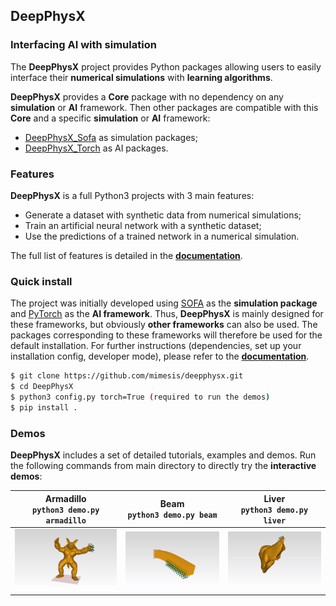 ## DeepPhysX

### Interfacing AI with simulation

The **DeepPhysX** project provides Python packages allowing users to easily interface their **numerical simulations**
with **learning algorithms**.

**DeepPhysX** provides a **Core** package with no dependency on any **simulation** or **AI** framework.
Then other packages are compatible with this **Core** and a specific **simulation** or **AI** framework:
* [DeepPhysX_Sofa](https://github.com/mimesis-inria/DeepPhysX_Sofa) as simulation packages;
* [DeepPhysX_Torch](https://github.com/mimesis-inria/DeepPhysX_Torch) as AI packages.


### Features

**DeepPhysX** is a full Python3 projects with 3 main features:
* Generate a dataset with synthetic data from numerical simulations;
* Train an artificial neural network with a synthetic dataset;
* Use the predictions of a trained network in a numerical simulation.

The full list of features is detailed in the [**documentation**](https://deepphysx.readthedocs.io).


### Quick install

The project was initially developed using [SOFA](https://www.sofa-framework.org/) as the **simulation package** and
[PyTorch](https://pytorch.org/) as the **AI framework**. 
Thus, **DeepPhysX** is mainly designed for these frameworks, but obviously **other frameworks** can also be used.
The packages corresponding to these frameworks will therefore be used for the default installation.
For further instructions (dependencies, set up your installation config, developer mode), please refer to the 
[**documentation**](https://deepphysx.readthedocs.io).

``` bash
$ git clone https://github.com/mimesis/deepphysx.git
$ cd DeepPhysX
$ python3 config.py torch=True (required to run the demos)
$ pip install .
```


### Demos

**DeepPhysX** includes a set of detailed tutorials, examples and demos.
Run the following commands from main directory to directly try the **interactive demos**:

|        **Armadillo**<br>`python3 demo.py armadillo`        |        **Beam**<br>`python3 demo.py beam`        |        **Liver**<br>`python3 demo.py liver`        |
|:----------------------------------------------------------:|:------------------------------------------------:|:--------------------------------------------------:|
| ![armadillo](Core/docs/source/_static/image/armadillo.png) | ![beam](Core/docs/source/_static/image/beam.png) | ![liver](Core/docs/source/_static/image/liver.png) |
